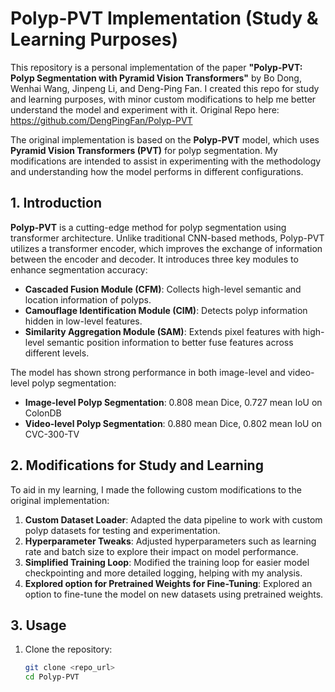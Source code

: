 # Polyp-PVT Implementation (Study & Learning Purposes)

This repository is a personal implementation of the paper **"Polyp-PVT: Polyp Segmentation with Pyramid Vision Transformers"** by Bo Dong, Wenhai Wang, Jinpeng Li, and Deng-Ping Fan. I created this repo for study and learning purposes, with minor custom modifications to help me better understand the model and experiment with it. Original Repo  here: https://github.com/DengPingFan/Polyp-PVT

The original implementation is based on the **Polyp-PVT** model, which uses **Pyramid Vision Transformers (PVT)** for polyp segmentation. My modifications are intended to assist in experimenting with the methodology and understanding how the model performs in different configurations.

## 1. Introduction

**Polyp-PVT** is a cutting-edge method for polyp segmentation using transformer architecture. Unlike traditional CNN-based methods, Polyp-PVT utilizes a transformer encoder, which improves the exchange of information between the encoder and decoder. It introduces three key modules to enhance segmentation accuracy:

- **Cascaded Fusion Module (CFM)**: Collects high-level semantic and location information of polyps.
- **Camouflage Identification Module (CIM)**: Detects polyp information hidden in low-level features.
- **Similarity Aggregation Module (SAM)**: Extends pixel features with high-level semantic position information to better fuse features across different levels.

The model has shown strong performance in both image-level and video-level polyp segmentation:

- **Image-level Polyp Segmentation**: 0.808 mean Dice, 0.727 mean IoU on ColonDB
- **Video-level Polyp Segmentation**: 0.880 mean Dice, 0.802 mean IoU on CVC-300-TV

## 2. Modifications for Study and Learning

To aid in my learning, I made the following custom modifications to the original implementation:

1. **Custom Dataset Loader**: Adapted the data pipeline to work with custom polyp datasets for testing and experimentation.
2. **Hyperparameter Tweaks**: Adjusted hyperparameters such as learning rate and batch size to explore their impact on model performance.
4. **Simplified Training Loop**: Modified the training loop for easier model checkpointing and more detailed logging, helping with my analysis.
5. **Explored option for Pretrained Weights for Fine-Tuning**: Explored an option to fine-tune the model on new datasets using pretrained weights.

## 3. Usage

1. Clone the repository:
   ```bash
   git clone <repo_url>
   cd Polyp-PVT
